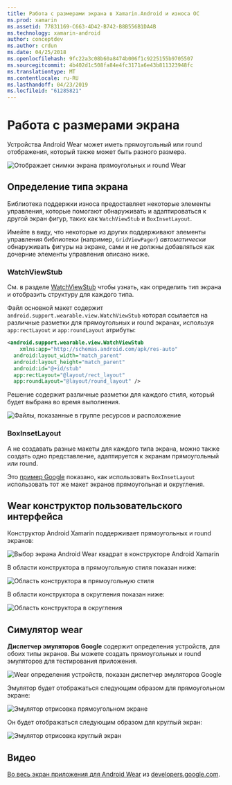 ```yaml
---
title: Работа с размерами экрана в Xamarin.Android и износа ОС
ms.prod: xamarin
ms.assetid: 77831169-C663-4D42-B742-B8B556B1DA4B
ms.technology: xamarin-android
author: conceptdev
ms.author: crdun
ms.date: 04/25/2018
ms.openlocfilehash: 9fc22a3c08b60a8474b006f1c9225155b9705507
ms.sourcegitcommit: 4b402d1c508fa84e4fc3171a6e43b811323948fc
ms.translationtype: MT
ms.contentlocale: ru-RU
ms.lasthandoff: 04/23/2019
ms.locfileid: "61285821"
---
```

# <a name="working-with-screen-sizes"></a>Работа с размерами экрана

Устройства Android Wear может иметь прямоугольный или round отображения, который также может быть разного размера.

![Отображает снимки экрана прямоугольных и round Wear](screen-sizes-images/moyeu-wear.png)

## <a name="identifying-screen-type"></a>Определение типа экрана

Библиотека поддержки износа предоставляет некоторые элементы управления, которые помогают обнаруживать и адаптироваться к другой экран фигур, таких как `WatchViewStub` и `BoxInsetLayout`.

Имейте в виду, что некоторые из других поддерживают элементы управления библиотеки (например, `GridViewPager`) *автоматически* обнаруживать фигуры на экране, сами и не должны добавляться как дочерние элементы управления описано ниже.

### <a name="watchviewstub"></a>WatchViewStub

См. в разделе [WatchViewStub](https://developer.xamarin.com/samples/WatchViewStub/) чтобы узнать, как определить тип экрана и отобразить структуру для каждого типа.

Файл основной макет содержит `android.support.wearable.view.WatchViewStub` которая ссылается на различные разметки для прямоугольных и round экранах, используя `app:rectLayout` и `app:roundLayout` атрибуты:

```xml
<android.support.wearable.view.WatchViewStub
    xmlns:app="http://schemas.android.com/apk/res-auto"
  android:layout_width="match_parent"
  android:layout_height="match_parent"
  android:id="@+id/stub"
  app:rectLayout="@layout/rect_layout"
  app:roundLayout="@layout/round_layout" />
```

Решение содержит различные разметки для каждого стиля, который будет выбрана во время выполнения.

![Файлы, показанные в группе ресурсов и расположение](screen-sizes-images/solution.png)


### <a name="boxinsetlayout"></a>BoxInsetLayout

А не создавать разные макеты для каждого типа экрана, можно также создать одно представление, адаптируется к экранам прямоугольный или round.

Это [пример Google](https://developer.android.com/training/wearables/ui/layouts.html#same-layout) показано, как использовать `BoxInsetLayout` использовать тот же макет экранов прямоугольная и округления.


## <a name="wear-ui-designer"></a>Wear конструктор пользовательского интерфейса

Конструктор Android Xamarin поддерживает прямоугольных и round экранов:

![Выбор экрана Android Wear квадрат в конструкторе Android Xamarin](screen-sizes-images/design-screen-type.png)

В области конструктора в прямоугольную стиля показан ниже:

![Область конструктора в прямоугольную стиля](screen-sizes-images/design-rect.png) 

В области конструктора в округления показан ниже:

![Область конструктора в округления](screen-sizes-images/design-round.png)


## <a name="wear-simulator"></a>Симулятор wear

**Диспетчер эмуляторов Google** содержит определения устройств, для обоих типы экранов. Вы можете создать прямоугольных и round эмуляторов для тестирования приложения.

![Wear определения устройств, показан диспетчер эмуляторов Google](screen-sizes-images/emulator-devices.png)

Эмулятор будет отображаться следующим образом для прямоугольном экране:

![Эмулятор отрисовка прямоугольном экране](screen-sizes-images/recipe-2.png) 

Он будет отображаться следующим образом для круглый экран:

![Эмулятор отрисовка круглый экран](screen-sizes-images/recipe-2-round.png)

## <a name="video"></a>Видео

[Во весь экран приложения для Android Wear](https://www.youtube.com/watch?v=naf_WbtFAlY) из [developers.google.com](https://www.youtube.com/channel/UC_x5XG1OV2P6uZZ5FSM9Ttw).

